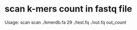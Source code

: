 # scan k-mers count in fastq file 
Usage: scan <KmerFile> <KmerSize> <InputFile> <OutReads> <OutKmerFreq>
scan ./kmerdb.fa 29 ./test.fq ./out.fq out_count
